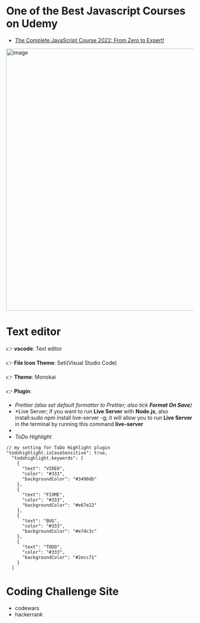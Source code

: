 # One of the Best Javascript Courses on Udemy

- [The Complete JavaScript Course 2022: From Zero to Expert!](https://www.udemy.com/course/the-complete-javascript-course/)

[<img width="702" alt="image" src="https://user-images.githubusercontent.com/77439221/183277657-210f2cd8-54e0-440c-bd24-cda5431efa5e.png">](https://www.udemy.com/course/the-complete-javascript-course/)


# Text editor 

👉 **vscode**: Text editor

👉 **File Icon Theme**: Seti(Visual Studio Code) 

👉 **Theme**: Monokai

👉 **Plugin**: 
- *Prettier (also set default formatter to Prettier; also tick **Format On Save**)*
- *Live Server; if you want to run **Live Server** with **Node.js**, also install:sudo npm install live-server -g; it will allow you to run **Live Server** in the terminal by running this command **live-server**
- 
- *ToDo Highlight*
```
// my setting for ToDo Highlight plugin
"todohighlight.isCaseSensitive": true,
  "todohighlight.keywords": [
    {
      "text": "VIDEO",
      "color": "#333",
      "backgroundColor": "#3498db"
    },
    {
      "text": "FIXME",
      "color": "#333",
      "backgroundColor": "#e67e22"
    },
    {
      "text": "BUG",
      "color": "#333",
      "backgroundColor": "#e74c3c"
    },
    {
      "text": "TODO",
      "color": "#333",
      "backgroundColor": "#2ecc71"
    }
  ]
```

# Coding Challenge Site

- codewars
- hackerrank
